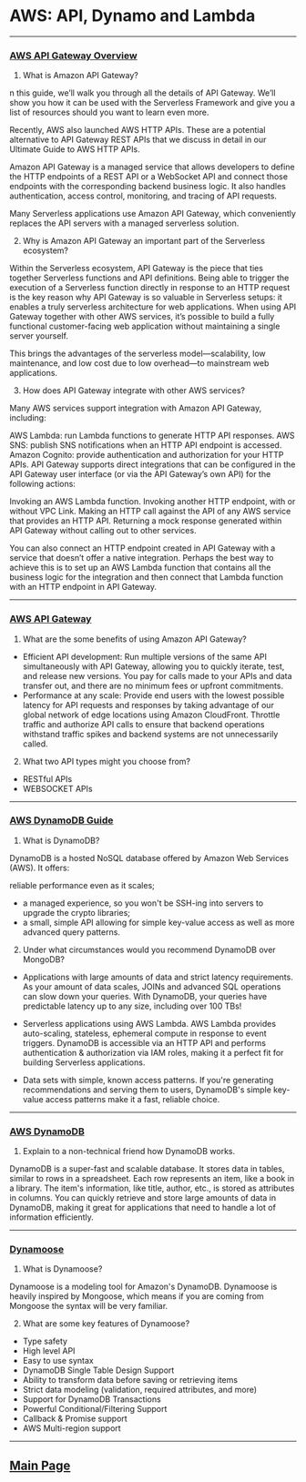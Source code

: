 # AWS: API, Dynamo and Lambda

---

### [AWS API Gateway Overview](https://www.serverless.com/amazon-api-gateway)

1. What is Amazon API Gateway?

n this guide, we’ll walk you through all the details of API Gateway. We’ll show you how it can be used with the Serverless Framework and give you a list of resources should you want to learn even more.

Recently, AWS also launched AWS HTTP APIs. These are a potential alternative to API Gateway REST APIs that we discuss in detail in our Ultimate Guide to AWS HTTP APIs.

Amazon API Gateway is a managed service that allows developers to define the HTTP endpoints of a REST API or a WebSocket API and connect those endpoints with the corresponding backend business logic. It also handles authentication, access control, monitoring, and tracing of API requests.

Many Serverless applications use Amazon API Gateway, which conveniently replaces the API servers with a managed serverless solution.

2. Why is Amazon API Gateway an important part of the Serverless ecosystem?

Within the Serverless ecosystem, API Gateway is the piece that ties together Serverless functions and API definitions. Being able to trigger the execution of a Serverless function directly in response to an HTTP request is the key reason why API Gateway is so valuable in Serverless setups: it enables a truly serverless architecture for web applications. When using API Gateway together with other AWS services, it’s possible to build a fully functional customer-facing web application without maintaining a single server yourself.

This brings the advantages of the serverless model—scalability, low maintenance, and low cost due to low overhead—to mainstream web applications.

3. How does API Gateway integrate with other AWS services?

Many AWS services support integration with Amazon API Gateway, including:

AWS Lambda: run Lambda functions to generate HTTP API responses.
AWS SNS: publish SNS notifications when an HTTP API endpoint is accessed.
Amazon Cognito: provide authentication and authorization for your HTTP APIs.
API Gateway supports direct integrations that can be configured in the API Gateway user interface (or via the API Gateway’s own API) for the following actions:

Invoking an AWS Lambda function.
Invoking another HTTP endpoint, with or without VPC Link.
Making an HTTP call against the API of any AWS service that provides an HTTP API.
Returning a mock response generated within API Gateway without calling out to other services.

You can also connect an HTTP endpoint created in API Gateway with a service that doesn’t offer a native integration. Perhaps the best way to achieve this is to set up an AWS Lambda function that contains all the business logic for the integration and then connect that Lambda function with an HTTP endpoint in API Gateway.

---

### [AWS API Gateway](https://aws.amazon.com/api-gateway/)

1. What are the some benefits of using Amazon API Gateway?

- Efficient API development:
  Run multiple versions of the same API simultaneously with API Gateway, allowing you to quickly iterate, test, and release new versions. You pay for calls made to your APIs and data transfer out, and there are no minimum fees or upfront commitments.
- Performance at any scale:
  Provide end users with the lowest possible latency for API requests and responses by taking advantage of our global network of edge locations using Amazon CloudFront. Throttle traffic and authorize API calls to ensure that backend operations withstand traffic spikes and backend systems are not unnecessarily called.

2. What two API types might you choose from?

- RESTful APIs
- WEBSOCKET APIs

---

### [AWS DynamoDB Guide](https://www.dynamodbguide.com/what-is-dynamo-db/)

1. What is DynamoDB?

DynamoDB is a hosted NoSQL database offered by Amazon Web Services (AWS). It offers:

reliable performance even as it scales;

- a managed experience, so you won't be SSH-ing into servers to upgrade the crypto libraries;
- a small, simple API allowing for simple key-value access as well as more advanced query patterns.

2. Under what circumstances would you recommend DynamoDB over MongoDB?

- Applications with large amounts of data and strict latency requirements. As your amount of data scales, JOINs and advanced SQL operations can slow down your queries. With DynamoDB, your queries have predictable latency up to any size, including over 100 TBs!

- Serverless applications using AWS Lambda. AWS Lambda provides auto-scaling, stateless, ephemeral compute in response to event triggers. DynamoDB is accessible via an HTTP API and performs authentication & authorization via IAM roles, making it a perfect fit for building Serverless applications.

- Data sets with simple, known access patterns. If you're generating recommendations and serving them to users, DynamoDB's simple key-value access patterns make it a fast, reliable choice.

---

### [AWS DynamoDB](https://aws.amazon.com/dynamodb/)

1. Explain to a non-technical friend how DynamoDB works.

DynamoDB is a super-fast and scalable database. It stores data in tables, similar to rows in a spreadsheet. Each row represents an item, like a book in a library. The item's information, like title, author, etc., is stored as attributes in columns. You can quickly retrieve and store large amounts of data in DynamoDB, making it great for applications that need to handle a lot of information efficiently.

---

### [Dynamoose](https://dynamoosejs.com/getting_started/Introduction)

1. What is Dynamoose?

Dynamoose is a modeling tool for Amazon's DynamoDB. Dynamoose is heavily inspired by Mongoose, which means if you are coming from Mongoose the syntax will be very familiar.

2. What are some key features of Dynamoose?

- Type safety
- High level API
- Easy to use syntax
- DynamoDB Single Table Design Support
- Ability to transform data before saving or retrieving items
- Strict data modeling (validation, required attributes, and more)
- Support for DynamoDB Transactions
- Powerful Conditional/Filtering Support
- Callback & Promise support
- AWS Multi-region support

---

## [Main Page](../README.md)
